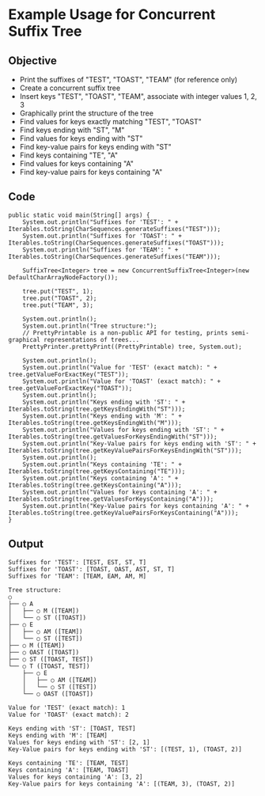 # Example Usage for Concurrent Suffix Tree #

## Objective ##
  * Print the suffixes of "TEST", "TOAST", "TEAM" (for reference only)
  * Create a concurrent suffix tree
  * Insert keys "TEST", "TOAST", "TEAM", associate with integer values 1, 2, 3
  * Graphically print the structure of the tree
  * Find values for keys exactly matching "TEST", "TOAST"
  * Find keys ending with "ST", "M"
  * Find values for keys ending with "ST"
  * Find key-value pairs for keys ending with "ST"
  * Find keys containing "TE", "A"
  * Find values for keys containing "A"
  * Find key-value pairs for keys containing "A"

## Code ##
```
public static void main(String[] args) {
    System.out.println("Suffixes for 'TEST': " + Iterables.toString(CharSequences.generateSuffixes("TEST")));
    System.out.println("Suffixes for 'TOAST': " + Iterables.toString(CharSequences.generateSuffixes("TOAST")));
    System.out.println("Suffixes for 'TEAM': " + Iterables.toString(CharSequences.generateSuffixes("TEAM")));

    SuffixTree<Integer> tree = new ConcurrentSuffixTree<Integer>(new DefaultCharArrayNodeFactory());

    tree.put("TEST", 1);
    tree.put("TOAST", 2);
    tree.put("TEAM", 3);

    System.out.println();
    System.out.println("Tree structure:");
    // PrettyPrintable is a non-public API for testing, prints semi-graphical representations of trees...
    PrettyPrinter.prettyPrint((PrettyPrintable) tree, System.out);

    System.out.println();
    System.out.println("Value for 'TEST' (exact match): " + tree.getValueForExactKey("TEST"));
    System.out.println("Value for 'TOAST' (exact match): " + tree.getValueForExactKey("TOAST"));
    System.out.println();
    System.out.println("Keys ending with 'ST': " + Iterables.toString(tree.getKeysEndingWith("ST")));
    System.out.println("Keys ending with 'M': " + Iterables.toString(tree.getKeysEndingWith("M")));
    System.out.println("Values for keys ending with 'ST': " + Iterables.toString(tree.getValuesForKeysEndingWith("ST")));
    System.out.println("Key-Value pairs for keys ending with 'ST': " + Iterables.toString(tree.getKeyValuePairsForKeysEndingWith("ST")));
    System.out.println();
    System.out.println("Keys containing 'TE': " + Iterables.toString(tree.getKeysContaining("TE")));
    System.out.println("Keys containing 'A': " + Iterables.toString(tree.getKeysContaining("A")));
    System.out.println("Values for keys containing 'A': " + Iterables.toString(tree.getValuesForKeysContaining("A")));
    System.out.println("Key-Value pairs for keys containing 'A': " + Iterables.toString(tree.getKeyValuePairsForKeysContaining("A")));
}
```

## Output ##
```
Suffixes for 'TEST': [TEST, EST, ST, T]
Suffixes for 'TOAST': [TOAST, OAST, AST, ST, T]
Suffixes for 'TEAM': [TEAM, EAM, AM, M]

Tree structure:
○
├── ○ A
│   ├── ○ M ([TEAM])
│   └── ○ ST ([TOAST])
├── ○ E
│   ├── ○ AM ([TEAM])
│   └── ○ ST ([TEST])
├── ○ M ([TEAM])
├── ○ OAST ([TOAST])
├── ○ ST ([TOAST, TEST])
└── ○ T ([TOAST, TEST])
    ├── ○ E
    │   ├── ○ AM ([TEAM])
    │   └── ○ ST ([TEST])
    └── ○ OAST ([TOAST])

Value for 'TEST' (exact match): 1
Value for 'TOAST' (exact match): 2

Keys ending with 'ST': [TOAST, TEST]
Keys ending with 'M': [TEAM]
Values for keys ending with 'ST': [2, 1]
Key-Value pairs for keys ending with 'ST': [(TEST, 1), (TOAST, 2)]

Keys containing 'TE': [TEAM, TEST]
Keys containing 'A': [TEAM, TOAST]
Values for keys containing 'A': [3, 2]
Key-Value pairs for keys containing 'A': [(TEAM, 3), (TOAST, 2)]
```